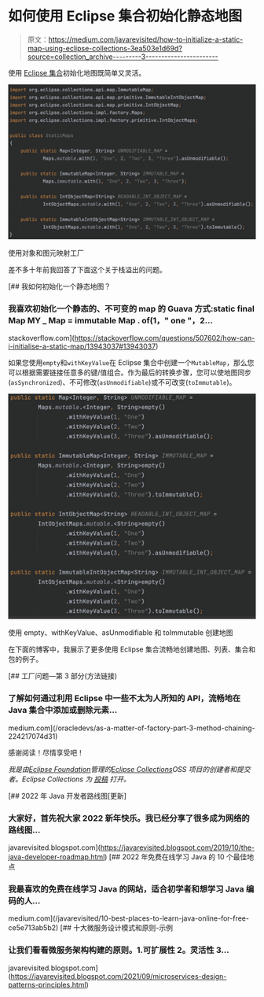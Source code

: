 # 如何使用 Eclipse 集合初始化静态地图

> 原文：<https://medium.com/javarevisited/how-to-initialize-a-static-map-using-eclipse-collections-3ea503e1d69d?source=collection_archive---------3----------------------->

使用 [Eclipse 集合](https://github.com/eclipse/eclipse-collections)初始化地图既简单又灵活。

![](img/a0724125a47220949192fdb4bb009cd3.png)

使用对象和图元映射工厂

差不多十年前我回答了下面这个关于栈溢出的问题。

[](https://stackoverflow.com/questions/507602/how-can-i-initialise-a-static-map/13943037#13943037) [## 我如何初始化一个静态地图？

### 我喜欢初始化一个静态的、不可变的 map 的 Guava 方式:static final Map MY _ Map = immutable Map . of(1，" one "，2…

stackoverflow.com](https://stackoverflow.com/questions/507602/how-can-i-initialise-a-static-map/13943037#13943037) 

如果您使用`empty`和`withKeyValue`在 Eclipse 集合中创建一个`MutableMap`，那么您可以根据需要链接任意多的键/值组合。作为最后的转换步骤，您可以使地图同步(`asSynchronized`)、不可修改(`asUnmodifiable`)或不可改变(`toImmutable`)。

![](img/ef9e86dfa8f2ed07fdabddbb280a8026.png)

使用 empty、withKeyValue、asUnmodifiable 和 toImmutable 创建地图

在下面的博客中，我展示了更多使用 Eclipse 集合流畅地创建地图、列表、集合和包的例子。

[](/oracledevs/as-a-matter-of-factory-part-3-method-chaining-224217074d31) [## 工厂问题—第 3 部分(方法链接)

### 了解如何通过利用 Eclipse 中一些不太为人所知的 API，流畅地在 Java 集合中添加或删除元素…

medium.com](/oracledevs/as-a-matter-of-factory-part-3-method-chaining-224217074d31) 

感谢阅读！尽情享受吧！

*我是由*[*Eclipse Foundation*](https://projects.eclipse.org/projects/technology.collections)*管理的*[*Eclipse Collections*](https://github.com/eclipse/eclipse-collections)*OSS 项目的创建者和提交者。Eclipse Collections 为* [*投稿*](https://github.com/eclipse/eclipse-collections/blob/master/CONTRIBUTING.md) *打开。*

[](https://javarevisited.blogspot.com/2019/10/the-java-developer-roadmap.html) [## 2022 年 Java 开发者路线图[更新]

### 大家好，首先祝大家 2022 新年快乐。我已经分享了很多成为网络的路线图…

javarevisited.blogspot.com](https://javarevisited.blogspot.com/2019/10/the-java-developer-roadmap.html) [](/javarevisited/10-best-places-to-learn-java-online-for-free-ce5e713ab5b2) [## 2022 年免费在线学习 Java 的 10 个最佳地点

### 我最喜欢的免费在线学习 Java 的网站，适合初学者和想学习 Java 编码的人…

medium.com](/javarevisited/10-best-places-to-learn-java-online-for-free-ce5e713ab5b2) [](https://javarevisited.blogspot.com/2021/09/microservices-design-patterns-principles.html) [## 十大微服务设计模式和原则-示例

### 让我们看看微服务架构构建的原则。1.可扩展性 2。灵活性 3…

javarevisited.blogspot.com](https://javarevisited.blogspot.com/2021/09/microservices-design-patterns-principles.html)